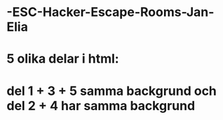 # -ESC-Hacker-Escape-Rooms-Jan-Elia
# 5 olika delar i html:
# del 1 + 3 + 5 samma backgrund och del 2 + 4 har samma backgrund 